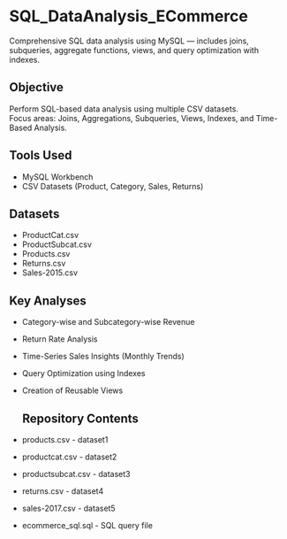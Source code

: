 # SQL_DataAnalysis_ECommerce
Comprehensive SQL data analysis using MySQL — includes joins, subqueries, aggregate functions, views, and query optimization with indexes.

## Objective
Perform SQL-based data analysis using multiple CSV datasets.  
Focus areas: Joins, Aggregations, Subqueries, Views, Indexes, and Time-Based Analysis.

## Tools Used
- MySQL Workbench
- CSV Datasets (Product, Category, Sales, Returns)

## Datasets
- ProductCat.csv
- ProductSubcat.csv
- Products.csv
- Returns.csv
- Sales-2015.csv

## Key Analyses
- Category-wise and Subcategory-wise Revenue
- Return Rate Analysis
- Time-Series Sales Insights (Monthly Trends)
- Query Optimization using Indexes
- Creation of Reusable Views

  ## Repository Contents
- products.csv - dataset1
- productcat.csv - dataset2
- productsubcat.csv - dataset3
- returns.csv - dataset4
- sales-2017.csv - dataset5
- ecommerce_sql.sql - SQL query file 
